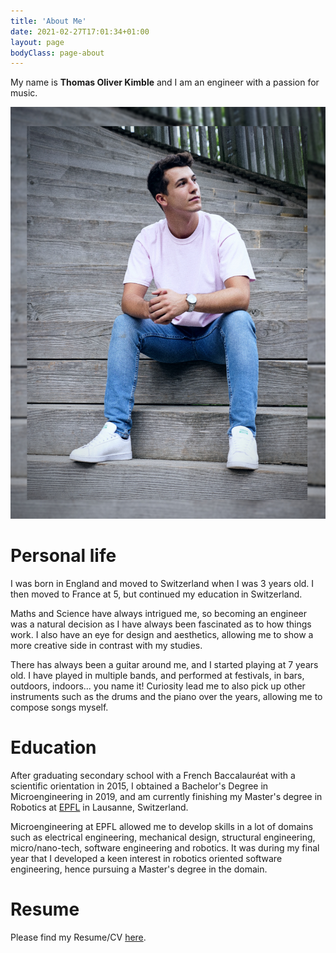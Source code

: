 ```yaml
---
title: 'About Me'
date: 2021-02-27T17:01:34+01:00
layout: page
bodyClass: page-about
---
```


My name is **Thomas Oliver Kimble** and I am an engineer with a passion for music.

<div class="web-image-md">
    <img src="/images/about/me.jpg">
</div>

# Personal life

I was born in England and moved to Switzerland when I was 3 years old. I then moved to France at 5,
but continued my education in Switzerland.

Maths and Science have always intrigued me, so becoming an engineer was a natural decision as I have always
been fascinated as to how things work. I also have an eye for design and aesthetics, allowing me to show
a more creative side in contrast with my studies.

There has always been a guitar around me, and I started playing at 7 years old. I have played in multiple bands,
and performed at festivals, in bars, outdoors, indoors... you name it! Curiosity lead me to also pick up
other instruments such as the drums and the piano over the years, allowing me to compose songs myself.

# Education

After graduating secondary school with a French Baccalauréat with a scientific orientation in 2015,
I obtained a Bachelor's Degree in Microengineering in 2019, and am currently finishing my Master's
degree in Robotics at <a href="https://www.epfl.ch/en/" target="_blank">EPFL</a> in Lausanne, Switzerland.

Microengineering at EPFL allowed me to develop skills in a lot of domains such as electrical engineering,
mechanical design, structural engineering, micro/nano-tech, software engineering and robotics. It was during my final
year that I developed a keen interest in robotics oriented software engineering, hence pursuing a Master's degree in the domain.

# Resume

Please find my Resume/CV <a href="/Thomas_Kimble_Resume.pdf" target="_blank">here</a>.
